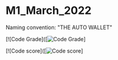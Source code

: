 # M1_March_2022
Naming convention: "THE AUTO WALLET"

[![Code Grade]([![Code Grade](<https://api.codiga.io/project/32244/status/svg>)]

[![Code score]([![Code score](<https://api.codiga.io/project/32244/score/svg>)]


